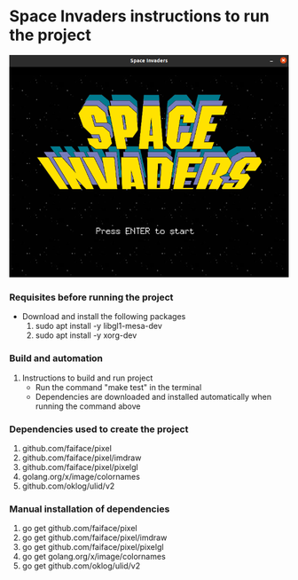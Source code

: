 # Space Invaders instructions to run the project
![Space Invaders](assets/textures/InvadersSS.png)

### Requisites before running the project
- Download and install the following packages
    1. sudo apt install -y libgl1-mesa-dev
    2. sudo apt install -y xorg-dev

### Build and automation
1. Instructions to build and run project
    - Run the command "make test" in the terminal
    - Dependencies are downloaded and installed automatically when running the command above

### Dependencies used to create the project
1. github.com/faiface/pixel
2. github.com/faiface/pixel/imdraw
3. github.com/faiface/pixel/pixelgl
4. golang.org/x/image/colornames
5. github.com/oklog/ulid/v2

### Manual installation of dependencies
1. go get github.com/faiface/pixel
2. go get github.com/faiface/pixel/imdraw
3. go get github.com/faiface/pixel/pixelgl
4. go get golang.org/x/image/colornames
5. go get github.com/oklog/ulid/v2